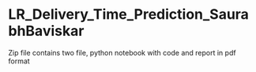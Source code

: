 # LR_Delivery_Time_Prediction_SaurabhBaviskar

Zip file contains two file, python notebook with code and report in pdf format

